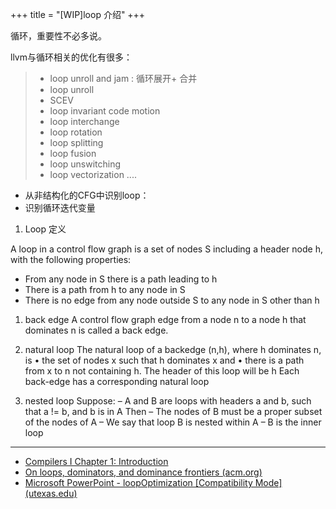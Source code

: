 +++
title = "[WIP]loop 介绍"
+++

循环，重要性不必多说。

llvm与循环相关的优化有很多：

>- loop unroll and jam : 循环展开+ 合并
>- loop unroll
>- SCEV
>- loop invariant code motion
>- loop interchange
>- loop rotation
>- loop splitting
>- loop fusion
>- loop unswitching
>- loop vectorization
>....


- 从非结构化的CFG中识别loop：
- 识别循环迭代变量

1. Loop 定义

A loop in a control flow graph is a set of nodes S including a header node h, with the following properties:
- From any node in S there is a path leading to h 
- There is a path from h to any node in S
- There is no edge from any node outside S to any node in S other than h
1. back edge
A control flow graph edge from a node n to a node h that dominates n is called a back edge.
1. natural loop
The natural loop of a backedge (n,h), where h dominates n, is 
	• the set of nodes x such that h dominates x and 
	• there is a path from x to n not containing h. 
	The header of this loop will be h
	Each back-edge has a corresponding natural loop

1. nested loop
Suppose: 
	– A and B are loops with headers a and b, such that a != b, and b is in A 
Then 
	– The nodes of B must be a proper subset of the nodes of A 
	– We say that loop B is nested within A 
	– B is the inner loop




----

- [Compilers I Chapter 1: Introduction](https://www.doc.ic.ac.uk/~phjk/Compilers/Lectures/pdfs/Ch7-part2-DominatorsAndNaturalLoops.pdf)
- [On loops, dominators, and dominance frontiers (acm.org)](https://dl.acm.org/doi/pdf/10.1145/570886.570887)
- [Microsoft PowerPoint - loopOptimization [Compatibility Mode] (utexas.edu)](https://www.cs.utexas.edu/~pingali/CS375/2010Sp/lectures/LoopOptimizations.pdf)